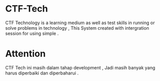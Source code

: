 # CTF-Tech
CTF Technology is a learning medium as well as test skills in running or solve problems in technology , This System created with intergration session for using simple .

# Attention
CTF Tech ini masih dalam tahap development , Jadi masih banyak yang harus diperbaiki dan diperbaharui .
